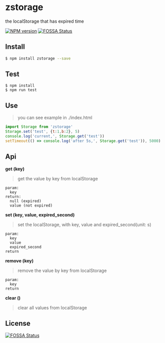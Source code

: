 # zstorage
the localStorage that has expired time

[![NPM version][npm-image]][npm-url]
[![FOSSA Status](https://app.fossa.io/api/projects/git%2Bgithub.com%2Fklren0312%2FlocalStorage_hasExpiration.svg?type=shield)](https://app.fossa.io/projects/git%2Bgithub.com%2Fklren0312%2FlocalStorage_hasExpiration?ref=badge_shield)

[npm-image]: https://img.shields.io/badge/npm-v1.0.4-blue.svg
[npm-url]: https://www.npmjs.com/package/zstorage

## Install
```bash
$ npm install zstorage --save
```

## Test
```
$ npm install
$ npm run test
```
## Use
> you can see example in ./index.html

```javascript
import Storage from 'zstorage'
Storage.set('test', {t:1,b:2}, 5)
console.log('current,', Storage.get('test'))
setTimeout(() => console.log('after 5s,', Storage.get('test')), 5000)
```

## Api

**get (key)**
>get the value by key from localStorage

```
param: 
  key
return:
  null (expired)
  value (not expired)
```
**set (key, value, expired_second)**
> set the localStorage, with key, value and expired_second(unit: s)

```
param:
  key
  value
  expired_second
return
```
**remove (key)**
> remove the value by key from localStorage

```
param:
  key
return
```
**clear ()**
> clear all values from localStorage

## License
[![FOSSA Status](https://app.fossa.io/api/projects/git%2Bgithub.com%2Fklren0312%2FlocalStorage_hasExpiration.svg?type=large)](https://app.fossa.io/projects/git%2Bgithub.com%2Fklren0312%2FlocalStorage_hasExpiration?ref=badge_large)